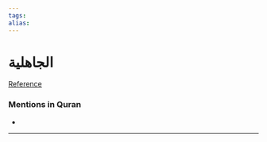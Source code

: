 ```yaml
---
tags: 
alias: 
---
```


# الجاهلية

[Reference](https://corpus.quran.com/concept.jsp?id=al-jahiliyah)

### Mentions in Quran
- 

---

